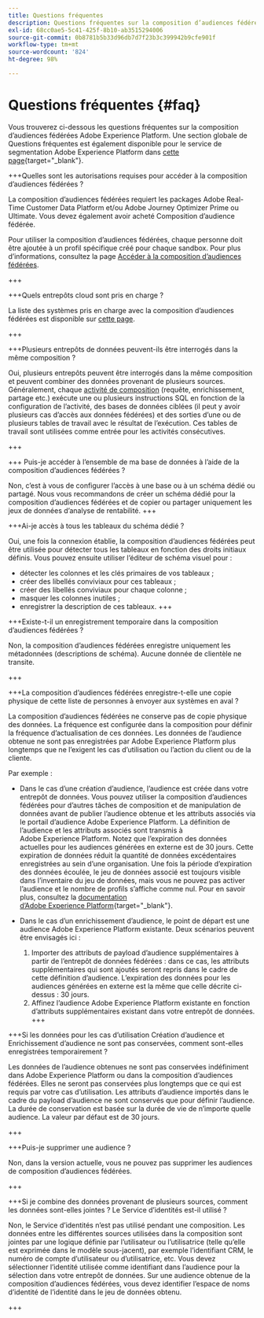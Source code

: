 ```yaml
---
title: Questions fréquentes
description: Questions fréquentes sur la composition d’audiences fédérées Adobe Experience Platform
exl-id: 68cc0ae5-5c41-425f-8b10-ab3515294006
source-git-commit: 0b8781b5b33d96db7d7f23b3c399942b9cfe901f
workflow-type: tm+mt
source-wordcount: '824'
ht-degree: 98%

---
```


# Questions fréquentes {#faq}

Vous trouverez ci-dessous les questions fréquentes sur la composition d’audiences fédérées Adobe Experience Platform. Une section globale de Questions fréquentes est également disponible pour le service de segmentation Adobe Experience Platform dans [cette page](https://experienceleague.adobe.com/fr/docs/experience-platform/segmentation/faq){target="_blank"}.


+++Quelles sont les autorisations requises pour accéder à la composition d’audiences fédérées ?

La composition d’audiences fédérées requiert les packages Adobe Real-Time Customer Data Platform et/ou Adobe Journey Optimizer Prime ou Ultimate. Vous devez également avoir acheté Composition d’audience fédérée.

Pour utiliser la composition d’audiences fédérées, chaque personne doit être ajoutée à un profil spécifique créé pour chaque sandbox. Pour plus d’informations, consultez la page [Accéder à la composition d’audiences fédérées](access-prerequisites.md).

+++

+++Quels entrepôts cloud sont pris en charge ?

La liste des systèmes pris en charge avec la composition d’audiences fédérées est disponible sur [cette page](../start/access-prerequisites.md#supported-systems).

+++


+++Plusieurs entrepôts de données peuvent-ils être interrogés dans la même composition ?

Oui, plusieurs entrepôts peuvent être interrogés dans la même composition et peuvent combiner des données provenant de plusieurs sources.  Généralement, chaque [activité de composition](../compositions/orchestrate-activities.md) (requête, enrichissement, partage etc.) exécute une ou plusieurs instructions SQL en fonction de la configuration de l’activité, des bases de données ciblées (il peut y avoir plusieurs cas d’accès aux données fédérées) et des sorties d’une ou de plusieurs tables de travail avec le résultat de l’exécution. Ces tables de travail sont utilisées comme entrée pour les activités consécutives.

+++

+++ Puis-je accéder à l’ensemble de ma base de données à l’aide de la composition d’audiences fédérées ?

Non, c’est à vous de configurer l’accès à une base ou à un schéma dédié ou partagé. Nous vous recommandons de créer un schéma dédié pour la composition d’audiences fédérées et de copier ou partager uniquement les jeux de données d’analyse de rentabilité.
+++

+++Ai-je accès à tous les tableaux du schéma dédié ?

Oui, une fois la connexion établie, la composition d’audiences fédérées peut être utilisée pour détecter tous les tableaux en fonction des droits initiaux définis. Vous pouvez ensuite utiliser l’éditeur de schéma visuel pour :

* détecter les colonnes et les clés primaires de vos tableaux ;
* créer des libellés conviviaux pour ces tableaux ;
* créer des libellés conviviaux pour chaque colonne ;
* masquer les colonnes inutiles ;
* enregistrer la description de ces tableaux.
+++

+++Existe-t-il un enregistrement temporaire dans la composition d’audiences fédérées ?

Non, la composition d’audiences fédérées enregistre uniquement les métadonnées (descriptions de schéma). Aucune donnée de clientèle ne transite. <!--The Audience export flow is done directly from Adobe Experience Platform Audience Portal (via [Destination](../connections/destinations.md)) to the customer database. The creation and update flow is done directly from your data warehouse database to Adobe Experience Platform Audience Portal.-->

+++

+++La composition d’audiences fédérées enregistre-t-elle une copie physique de cette liste de personnes à envoyer aux systèmes en aval ?

La composition d’audiences fédérées ne conserve pas de copie physique des données. La fréquence est configurée dans la composition pour définir la fréquence d’actualisation de ces données. Les données de l’audience obtenue ne sont pas enregistrées par Adobe Experience Platform plus longtemps que ne l’exigent les cas d’utilisation ou l’action du client ou de la cliente.

Par exemple :

* Dans le cas d’une création d’audience, l’audience est créée dans votre entrepôt de données. Vous pouvez utiliser la composition d’audiences fédérées pour d’autres tâches de composition et de manipulation de données avant de publier l’audience obtenue et les attributs associés via le portail d’audience Adobe Experience Platform. La définition de l’audience et les attributs associés sont transmis à Adobe Experience Platform.
Notez que l’expiration des données actuelles pour les audiences générées en externe est de 30 jours. Cette expiration de données réduit la quantité de données excédentaires enregistrées au sein d’une organisation. Une fois la période d’expiration des données écoulée, le jeu de données associé est toujours visible dans l’inventaire du jeu de données, mais vous ne pouvez pas activer l’audience et le nombre de profils s’affiche comme nul. Pour en savoir plus, consultez la [documentation d’Adobe Experience Platform](https://experienceleague.adobe.com/fr/docs/experience-platform/segmentation/faq#how-long-do-externally-generated-audiences-last-for){target="_blank"}.

* Dans le cas d’un enrichissement d’audience, le point de départ est une audience Adobe Experience Platform existante. Deux scénarios peuvent être envisagés ici :
   1. Importer des attributs de payload d’audience supplémentaires à partir de l’entrepôt de données fédérées : dans ce cas, les attributs supplémentaires qui sont ajoutés seront repris dans le cadre de cette définition d’audience. L’expiration des données pour les audiences générées en externe est la même que celle décrite ci-dessus : 30 jours.
   1. Affinez l’audience Adobe Experience Platform existante en fonction d’attributs supplémentaires existant dans votre entrepôt de données. <!--For example, you have an audience of customers who have shown interest in a particular product on the website for the last two months. You now want to take this audience and further segment it using Federated Audience Composition to only include customers who have a high credit score. The credit score is deemed sensitive and individual credit score data points are not copied over from the data warehouse.-->
+++

+++Si les données pour les cas d’utilisation Création d’audience et Enrichissement d’audience ne sont pas conservées, comment sont-elles enregistrées temporairement ?

Les données de l’audience obtenues ne sont pas conservées indéfiniment dans Adobe Experience Platform ou dans la composition d’audiences fédérées. Elles ne seront pas conservées plus longtemps que ce qui est requis par votre cas d’utilisation. Les attributs d’audience importés dans le cadre du payload d’audience ne sont conservés que pour définir l’audience. La durée de conservation est basée sur la durée de vie de n’importe quelle audience. La valeur par défaut est de 30 jours.

+++

+++Puis-je supprimer une audience ?

Non, dans la version actuelle, vous ne pouvez pas supprimer les audiences de composition d’audiences fédérées.

+++

+++Si je combine des données provenant de plusieurs sources, comment les données sont-elles jointes ? Le Service d’identités est-il utilisé ?

Non, le Service d’identités n’est pas utilisé pendant une composition. Les données entre les différentes sources utilisées dans la composition sont jointes par une logique définie par l’utilisateur ou l’utilisatrice (telle qu’elle est exprimée dans le modèle sous-jacent), par exemple l’identifiant CRM, le numéro de compte d’utilisateur ou d’utilisatrice, etc. Vous devez sélectionner l’identité utilisée comme identifiant dans l’audience pour la sélection dans votre entrepôt de données. Sur une audience obtenue de la composition d’audiences fédérées, vous devez identifier l’espace de noms d’identité de l’identité dans le jeu de données obtenu.

+++
<!--
+++How are customer consent preferences honored for externally generated audiences that are imported into Federated Audience Composition?

As customer data is captured from multiple channels, identity stitching and merge policies allow this data to be consolidated in a single Real-Time Customer Profile. Information on the customers' consent preferences are stored and evaluated at the profile level.

Downstream Real-Time CDP and Journey Optimizer destinations check each profile for consent preferences prior to activation. Each profile's consent information is compared against consent requirements for a particular destination. If the profile does not satisfy the requirements, that profile is not sent to a destination.

When an external audience is ingested into Federated Audience Composition, it is reconciliated with existing profiles using a primary ID such as email or ECID. As a result, the existing consent policies will remain in force throughout activation.

>[!NOTE]
>
>Since the payload variables are not stored in the profile but in the data lake, you should not include consent information in externally generated audiences. Instead, use other Adobe Experience Platform ingestion channels where profile data is imported.

+++
-->
